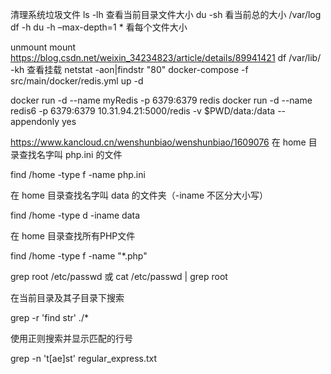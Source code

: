  清理系统垃圾文件
 ls -lh 查看当前目录文件大小
 du -sh 看当前总的大小
/var/log
df -h
du -h –max-depth=1 * 看每个文件大小

unmount mount
https://blog.csdn.net/weixin_34234823/article/details/89941421
df /var/lib/ -kh  查看挂载
netstat -aon|findstr "80"
docker-compose -f src/main/docker/redis.yml up -d

docker run -d --name myRedis -p 6379:6379 redis 
docker run -d --name redis6 -p 6379:6379 10.31.94.21:5000/redis  -v $PWD/data:/data --appendonly yes

https://www.kancloud.cn/wenshunbiao/wenshunbiao/1609076
在 home 目录查找名字叫 php.ini 的文件

find /home -type f -name php.ini

在 home 目录查找名字叫 data 的文件夹（-iname 不区分大小写）

find /home -type d -iname data

在 home 目录查找所有PHP文件

find /home -type f -name "*.php"

grep root /etc/passwd
或
cat /etc/passwd | grep root

在当前目录及其子目录下搜索

grep -r 'find str' ./*

使用正则搜索并显示匹配的行号

grep -n 't[ae]st' regular_express.txt


